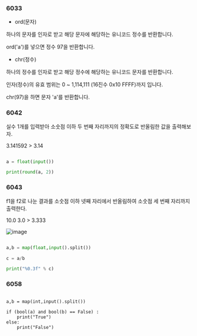 ### 6033

- ord(문자)

하나의 문자를 인자로 받고 해당 문자에 해당하는 유니코드 정수를 반환합니다.

ord('a')를 넣으면 정수 97을 반환합니다.

- chr(정수)

하나의 정수를 인자로 받고 해당 정수에 해당하는 유니코드 문자를 반환합니다.

인자(정수)의 유효 범위는 0 ~ 1,114,111 (16진수 0x10 FFFF)까지 입니다.

chr(97)을 하면 문자 'a'를 반환합니다.


### 6042

실수 1개를 입력받아
소숫점 이하 두 번째 자리까지의 정확도로 반올림한 값을 출력해보자.

3.141592 > 3.14

```python

a = float(input())

print(round(a, 2))


```


### 6043

f1을 f2로 나눈 결과를 소숫점 이하 넷째 자리에서 반올림하여 소숫점 세 번째 자리까지 출력한다.

10.0 3.0 > 3.333

![image](https://user-images.githubusercontent.com/78454649/146500073-9ab0bf78-ec0b-4dd8-917d-bb64b3b80c5c.png)


```python

a,b = map(float,input().split())

c = a/b

print("%0.3f" % c)


```

### 6058

```ptyhon

a,b = map(int,input().split())

if (bool(a) and bool(b) == False) :
    print("True")
else:
    print("False")

```





